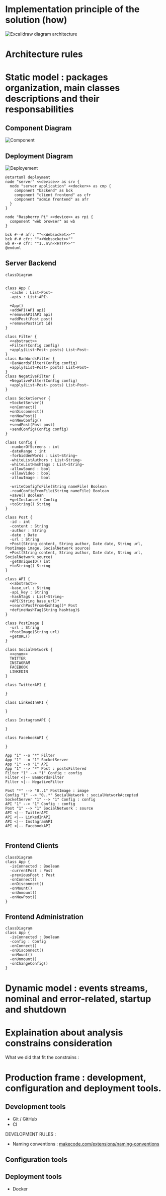 # Implementation principle of the solution (how)

![Excalidraw diagram architecture](assets/Architecture.excalidraw.svg)

# Architecture rules
# Static model : packages organization, main classes descriptions and their responsabilities

## Component Diagram

<!-- en dessous le code plantuml pour générer le diagrame de déploiement -->
![Component](assets/component.svg)
<!--
```plantuml
@startuml component
node "Persistant Server"  {
  component "Server backend" as S {
    portin posts
  }
  
  component "Frontend Client" as FC {
    portout portout
  }
  component "Frontend Admin" as FA {
    portin connexion
  }
  FA - DataAccess
  DataAccess - S
  S - FC
  
}

portout -- > HTTP
TwitterAPI -- > posts
LinkedInAPI -- > posts
FacebookAPI -- > posts
InstagramAPI -- > posts
LearningBehaviourAPI -- > S

HTTP - [Raspberry]

@enduml
```
-->

## Deployment Diagram
<!-- en dessous le code plantuml pour générer le diagrame de déploiement -->
![Deployement](assets/deployment.svg)

```plantuml
@startuml deployment
node "server" <<device>> as srv {
  node "server application" <<docker>> as cmp {
    component "backend" as bck
    component "client frontend" as cfr 
    component "admin frontend" as afr
  }
}

node "Raspberry Pi" <<device>> as rpi {
  component "web browser" as wb
}

bck #--# afr: ""<<Websocket>>""
bck #-# cfr: ""<<Websocket>>""
wb #--# cfr: ""1..n\n<<HTTP>>""
@enduml
```

## Server Backend
```mermaid
classDiagram


class App {
  -cache : List~Post~ 
  -apis : List~API~ 

  +App()
  +addAPI(API api)
  +removeAPI(API api)
  +addPost(Post post)
  +removePost(int id)
}

class Filter {
  <<abstract>>
  +Filter(Config config)
  +apply(List~Post~ posts) List~Post~
}
class BanWordsFilter {
  +BanWordsFilter(Config config)
  +apply(List~Post~ posts) List~Post~
}
class NegativeFilter {
  +NegativeFilter(Config config)
  +apply(List~Post~ posts) List~Post~
}

class SocketServer {
  +SocketServer()
  +onConnect()
  +onDisconnect()
  +onNewPost()
  +onNewConfig()
  +sendPost(Post post)
  +sendConfig(Config config)
}

class Config {
  -numberOfScreens : int
  -dateRange : int
  -forbiddenWords : List~String~
  -whiteListAuthors : List~String~ 
  -whiteListHashtags : List~String~ 
  -allowSound : bool 
  -allowVideo : bool 
  -allowImage : bool 

  -writeConfigToFile(String nameFile) Boolean
  -readConfigFromFile(String nameFile) Boolean
  +save() Boolean
  +getInstance() Config
  +toString() String
}

class Post {
  -id : int 
  -content : String 
  -author : String 
  -date : Date 
  -url : String 
  +Post(String content, String author, Date date, String url, PostImage image, SocialNetwork source)
  +Post(String content, String author, Date date, String url, SocialNetwork source)
  -getUniqueID() int
  +toString() String
}

class API {
  <<abstract>>
  -base_url : String 
  -api_key : String 
  -hashTag$ : List~String~ 
  +API(String base_url)*
  +searchPostFromHashtag()* Post
  +defineHashTag(String hashtag)$
}

class PostImage {
  -url : String 
  +PostImage(String url)
  +getURL()
}

class SocialNetwork {
  <<enum>>
  TWITTER
  INSTAGRAM
  FACEBOOK
  LINKEDIN
}

class TwitterAPI {
  
}

class LinkedInAPI {
  
}

class InstagramAPI {
  
}

class FacebookAPI {
   
}

App "1" --o "*" Filter
App "1" --o "1" SocketServer
App "1" --o "1" API
App "1" --> "*" Post : postsFiltered
Filter "1" --> "1" Config : config
Filter <|-- BanWordsFilter 
Filter <|-- NegativeFilter

Post "*" --> "0..1" PostImage : image
Config "1" --> "0..*" SocialNetwork : socialNetworkAccepted
SocketServer "1" --> "1" Config : config
API "1" --> "1" Config : config
Post "1" --> "1" SocialNetwork : source
API <|-- TwitterAPI
API <|-- LinkedInAPI
API <|-- InstagramAPI
API <|-- FacebookAPI


```


## Frontend Clients

```mermaid
classDiagram
class App {
  -isConnected : Boolean
  -currentPost : Post
  -previousPost : Post
  -onConnect()
  -onDisconnect()
  -onMount()
  -onUnmount()
  -onNewPost()
}
```

## Frontend Administration

```mermaid
classDiagram
class App {
  -isConnected : Boolean
  -config : Config
  -onConnect()
  -onDisconnect()
  -onMount()
  -onUnmount()
  -onChangeConfig()
}
```

# Dynamic model : events streams, nominal and error-related, startup and shutdown



# Explaination about analysis constrains consideration


What we did that fit the constrains :

# Production frame : development, configuration and deployment tools.

## Development tools

- Git / GitHub
- CI

DEVELOPMENT RULES :
- Naming conventions : [makecode.com/extensions/naming-conventions](https://makecode.com/extensions/naming-conventions)

## Configuration tools


## Deployment tools

- Docker 
